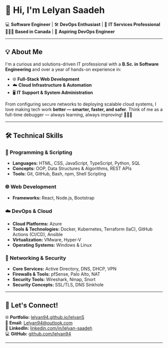 # 👋 Hi, I'm **Lelyan Saadeh**

💻   **Software Engineer** | 🛠️ **DevOps Enthusiast** | 💼 **IT Services Professional**  
📍🇨🇦 **Based in Canada** | 🚀 **Aspiring DevOps Engineer**

---

## 💡 About Me

I'm a curious and solutions-driven IT professional with a **B.Sc. in Software Engineering** and over a year of hands-on experience in:

- 🌐 **Full-Stack Web Development**
- ☁️ **Cloud Infrastructure & Automation**
- 🖥️ **IT Support & System Administration**



From configuring secure networks to deploying scalable cloud systems, I love making tech work **better — smarter, faster, and safer**. Think of me as a full-time debugger — always learning, always improving! 👩‍💻✨

---

## 🛠️ Technical Skills

### 🔣 Programming & Scripting
- **Languages:** HTML, CSS, JavaScript, TypeScript, Python, SQL
- **Concepts:** OOP, Data Structures & Algorithms, REST APIs
- **Tools:** Git, GitHub, Bash, npm, Shell Scripting

### 🌐 Web Development
- **Frameworks:** React, Node.js, Bootstrap

### ☁️ DevOps & Cloud
- **Cloud Platforms:** Azure
- **Tools & Technologies:** Docker, Kubernetes, Terraform (IaC), GitHub Actions (CI/CD), Ansible
- **Virtualization:** VMware, Hyper-V  
- **Operating Systems:** Windows & Linux

### 🔐 Networking & Security
- **Core Services:** Active Directory, DNS, DHCP, VPN
- **Firewalls & Tools:** pfSense, Palo Alto, NAT
- **Security Tools:** Wireshark, Nmap, Snort
- **Security Concepts:** SSL/TLS, DNS Sinkhole

---

## 🤝 Let's Connect!

🌐 **Portfolio:** [lelyan94.github.io/lelyanS](https://lelyan94.github.io/lelyanS/)  
📧 **Email:** [Lelyan94@outlook.com](mailto:Lelyan94@outlook.com)  
💼 **LinkedIn:** [linkedin.com/in/lelyan-saadeh](https://www.linkedin.com/in/lelyan-saadeh-5772122a8)  
💻 **GitHub:** [github.com/lelyan94](https://github.com/lelyan94)

---

<!--
✨ Welcome to my profile!

I'm passionate about technology, innovation, and collaboration. Feel free to reach out for opportunities, questions, or just to connect with a fellow tech enthusiast.

🔭 I’m currently working on advanced infrastructure simulations with Terraform and Azure.  
🌱 I’m learning advanced DevOps workflows and cloud-native tools.  
💬 Ask me about   Web Development, Network Administration, or IT Support!
-->
